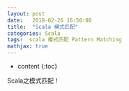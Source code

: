 ```yaml
---
layout: post
date:   2018-02-26 16:50:00
title:  "Scala 模式匹配"
categories: Scala
tags:  scala 模式匹配 Pattern Matching
mathjax: true
---
```


* content
{:toc}

Scala之模式匹配！





